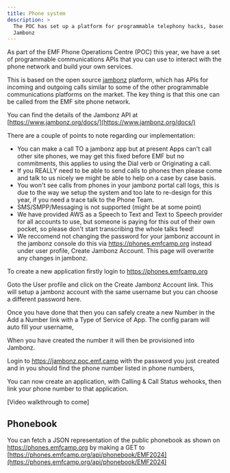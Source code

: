 ```yaml
---
title: Phone system
description: >
  The POC has set up a platform for programmable telephony hacks, based on
  Jambonz
---
```


As part of the EMF Phone Operations Centre (POC) this year, we have a set of programmable
communications APIs that you can use to interact with the phone network and build your own
services.

This is based on the open source [jambonz](https://www.jambonz.org) platform, which has APIs for incoming
and outgoing calls similar to some of the other programmable communications platforms on the
market. The key thing is that this one can be called from the EMF site phone network.

You can find the details of the Jambonz API at [https://www.jambonz.org/docs/](https://www.jambonz.org/docs/)

There are a couple of points to note regarding our implementation:

- You can make a call TO a jambonz app but at present Apps can't call other site phones, we may get this fixed before EMF but no commitments, this applies to using the Dial verb or Originating a call.
- If you REALLY need to be able to send calls to phones then please come and talk to us nicely we might be able to help on a case by case basis.
- You won't see calls from phones in your jambonz portal call logs, this is due to the way we setup the system and too late to re-design for this year, if you need a trace talk to the Phone Team.
- SMS/SMPP/Messaging is not supported (might be at some point)
- We have provided AWS as a Speech to Text and Text to Speech provider for all accounts to use, but someone is paying for this out of their own pocket, so please don't start transcribing the whole talks feed!
- We reccomend not changing the password for your jambonz account in the jambonz console do this via https://phones.emfcamp.org instead under user profile, Create Jambonz Account. This page will overwrite any changes in jambonz.


To create a new application firstly login to https://phones.emfcamp.org

Goto the User profile and click on the Create Jambonz Account link.
This will setup a jambonz account with the same username but you can choose a different password here.

Once you have done that then you can safely create a new Number in the Add a Number link with a Type of Service of App.
The config param will auto fill your username, 

When you have created the number it will then be provisioned into Jambonz.

Login to https://jambonz.poc.emf.camp with the password you just created and in you should find the phone number listed in phone numbers, 

You can now create an application, with Calling & Call Status wehooks, then link your phone number to that application.

[Video walkthrough to come]


## Phonebook

You can fetch a JSON representation of the public phonebook as shown on https://phones.emfcamp.org 
by making a GET to [https://phones.emfcamp.org/api/phonebook/EMF2024](https://phones.emfcamp.org/api/phonebook/EMF2024)
